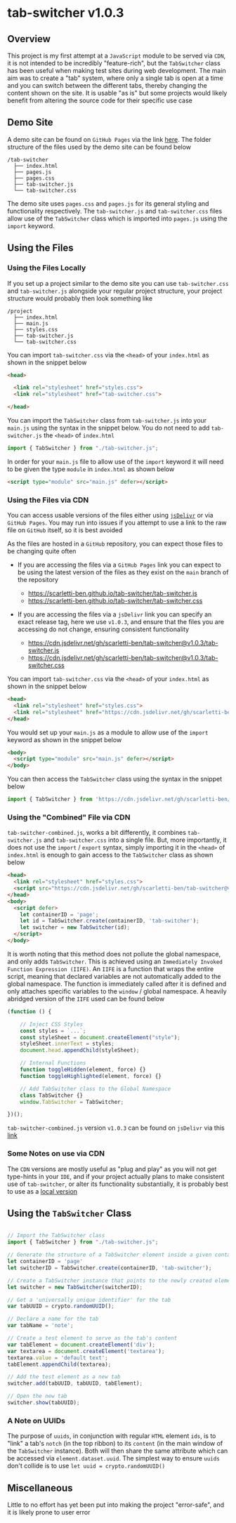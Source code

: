 # tab-switcher v1.0.3

## Overview
This project is my first attempt at a `JavaScript` module to be served via `CDN`, it is not intended to be incredibly "feature-rich", but the `TabSwitcher` class has been useful when making test sites during web development. The main aim was to create a "tab" system, where only a single tab is open at a time and you can switch between the different tabs, thereby changing the content shown on the site. It is usable "as is" but some projects would likely benefit from altering the source code for their specific use case

## Demo Site
A demo site can be found on `GitHub Pages` via the link [here](https://scarletti-ben.github.io/tab-switcher). The folder structure of the files used by the demo site can be found below
```
/tab-switcher
  ├── index.html
  ├── pages.js
  ├── pages.css
  ├── tab-switcher.js
  └── tab-switcher.css
```

The demo site uses `pages.css` and `pages.js` for its general styling and functionality respectively. The `tab-switcher.js` and `tab-switcher.css` files allow use of the `TabSwitcher` class which is imported into `pages.js` using the `import` keyword.

## Using the Files

### Using the Files Locally

If you set up a project similar to the demo site you can use `tab-switcher.css` and `tab-switcher.js` alongside your regular project structure, your project structure would probably then look something like
```
/project
  ├── index.html
  ├── main.js
  ├── styles.css
  ├── tab-switcher.js
  └── tab-switcher.css
```

You can import `tab-switcher.css` via the `<head>` of your `index.html` as shown in the snippet below
```html
<head>

  <link rel="stylesheet" href="styles.css">
  <link rel="stylesheet" href="tab-switcher.css">

</head>
```

You can import the `TabSwitcher` class from `tab-switcher.js` into your `main.js` using the syntax in the snippet below. You do not need to add `tab-switcher.js` the `<head>` of `index.html`
```javascript
import { TabSwitcher } from "./tab-switcher.js";
```
In order for your `main.js` file to allow use of the `import` keyword it will need to be given the type `module` in `index.html` as shown below
```html
<script type="module" src="main.js" defer></script>
```

### Using the Files via CDN

You can access usable versions of the files either using [`jsDelivr`](https://www.jsdelivr.com/) or via `GitHub Pages`. You may run into issues if you attempt to use a link to the raw file on `GitHub` itself, so it is best avoided

As the files are hosted in a `GitHub` repository, you can expect those files to be changing quite often

- If you are accessing the files via a `GitHub Pages` link you can expect to be using the latest version of the files as they exist on the `main` branch of the repository
  - https://scarletti-ben.github.io/tab-switcher/tab-switcher.js
  - https://scarletti-ben.github.io/tab-switcher/tab-switcher.css

- If you are accessing the files via a `jsDelivr` link you can specify an exact release tag, here we use `v1.0.3`, and ensure that the files you are accessing do not change, ensuring consistent functionality
  - https://cdn.jsdelivr.net/gh/scarletti-ben/tab-switcher@v1.0.3/tab-switcher.js
  - https://cdn.jsdelivr.net/gh/scarletti-ben/tab-switcher@v1.0.3/tab-switcher.css

You can import `tab-switcher.css` via the `<head>` of your `index.html` as shown in the snippet below 
```html
<head>
  <link rel="stylesheet" href="styles.css">
  <link rel="stylesheet" href="https://cdn.jsdelivr.net/gh/scarletti-ben/tab-switcher@v1.0.3/tab-switcher.css">
</head>
```

You would set up your `main.js` as a module to allow use of the `import` keyword as shown in the snippet below 
```html
<body>
  <script type="module" src="main.js" defer></script>
</body>
```

You can then access the `TabSwitcher` class using the syntax in the snippet below
```javascript
import { TabSwitcher } from 'https://cdn.jsdelivr.net/gh/scarletti-ben/tab-switcher@v1.0.3/tab-switcher.js';
```

### Using the "Combined" File via CDN
`tab-switcher-combined.js`, works a bit differently, it combines `tab-switcher.js` and `tab-switcher.css` into a single file. But, more importantly, it does not use the `import` / `export` syntax, simply importing it in the `<head>` of `index.html` is enough to gain access to the `TabSwitcher` class as shown below
```html
<head>
  <link rel="stylesheet" href="styles.css">
  <script src="https://cdn.jsdelivr.net/gh/scarletti-ben/tab-switcher@v1.0.3/tab-switcher-combined.js"></script>
</head>
<body>
  <script defer>
    let containerID = 'page';
    let id = TabSwitcher.create(containerID, 'tab-switcher');
    let switcher = new TabSwitcher(id);
  </script>
</body>
```

It is worth noting that this method does not pollute the global namespace, and only adds `TabSwitcher`. This is achieved using an `Immediately Invoked Function Expression (IIFE)`. An `IIFE` is a function that wraps the entire script, meaning that declared variables are not automatically added to the global namespace. The function is immediately called after it is defined and only attaches specific variables to the `window` / global namespace. A heavily abridged version of the `IIFE` used can be found below
```javascript
(function () {

    // Inject CSS Styles
    const styles = `...`;
    const styleSheet = document.createElement("style");
    styleSheet.innerText = styles;
    document.head.appendChild(styleSheet);

    // Internal Functions
    function toggleHidden(element, force) {}
    function toggleHighlighted(element, force) {}

    // Add TabSwitcher class to the Global Namespace
    class TabSwitcher {}
    window.TabSwitcher = TabSwitcher;

})();
```

`tab-switcher-combined.js`  version `v1.0.3` can be found on `jsDelivr` via this [link](`tab-switcher-combined.js`)

### Some Notes on use via CDN
The `CDN` versions are mostly useful as "plug and play" as you will not get type-hints in your `IDE`, and if your project actually plans to make consistent use of `tab-switcher`, or alter its functionality substantially, it is probably best to use as a [local version](#using-the-files-locally)

## Using the `TabSwitcher` Class

```javascript

// Import the TabSwitcher class
import { TabSwitcher } from "./tab-switcher.js";

// Generate the structure of a TabSwitcher element inside a given container
let containerID = 'page'
let switcherID = TabSwitcher.create(containerID, 'tab-switcher');

// Create a TabSwitcher instance that points to the newly created element
let switcher = new TabSwitcher(switcherID);

// Get a 'universally unique identifier' for the tab
var tabUUID = crypto.randomUUID();

// Declare a name for the tab
var tabName = 'note';

// Create a test element to serve as the tab's content
var tabElement = document.createElement('div');
var textarea = document.createElement('textarea');
textarea.value = 'default text';
tabElement.appendChild(textarea);

// Add the test element as a new tab
switcher.add(tabUUID, tabUUID, tabElement);

// Open the new tab
switcher.show(tabUUID);

```

### A Note on UUIDs
The purpose of `uuids`, in conjunction with regular `HTML` element `ids`, is to "link" a tab's `notch` (in the top ribbon) to its `content` (in the main window of the `TabSwitcher` instance). Both will then share the same attribute which can be accessed via `element.dataset.uuid`. The simplest way to ensure `uuids` don't collide is to use `let uuid = crypto.randomUUID()`

## Miscellaneous
Little to no effort has yet been put into making the project "error-safe", and it is likely prone to user error